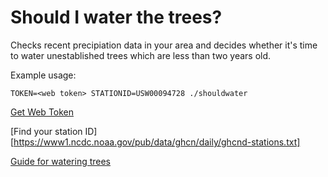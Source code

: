 # Should I water the trees?

Checks recent precipiation data in your area and decides whether it's time to water unestablished trees which are less than two years old.

Example usage:
```
TOKEN=<web token> STATIONID=USW00094728 ./shouldwater
```

[Get Web Token](https://www.ncdc.noaa.gov/cdo-web/token)

[Find your station ID][https://www1.ncdc.noaa.gov/pub/data/ghcn/daily/ghcnd-stations.txt]

[Guide for watering trees](https://arbordayblog.org/treecare/how-to-properly-water-your-trees/)
